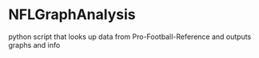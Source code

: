 # NFLGraphAnalysis
python script that looks up data from Pro-Football-Reference and outputs graphs and info

